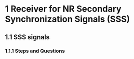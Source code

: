 # 1 Receiver for NR Secondary Synchronization Signals (SSS)


## 1.1 SSS signals

### 1.1.1 Steps and Questions

